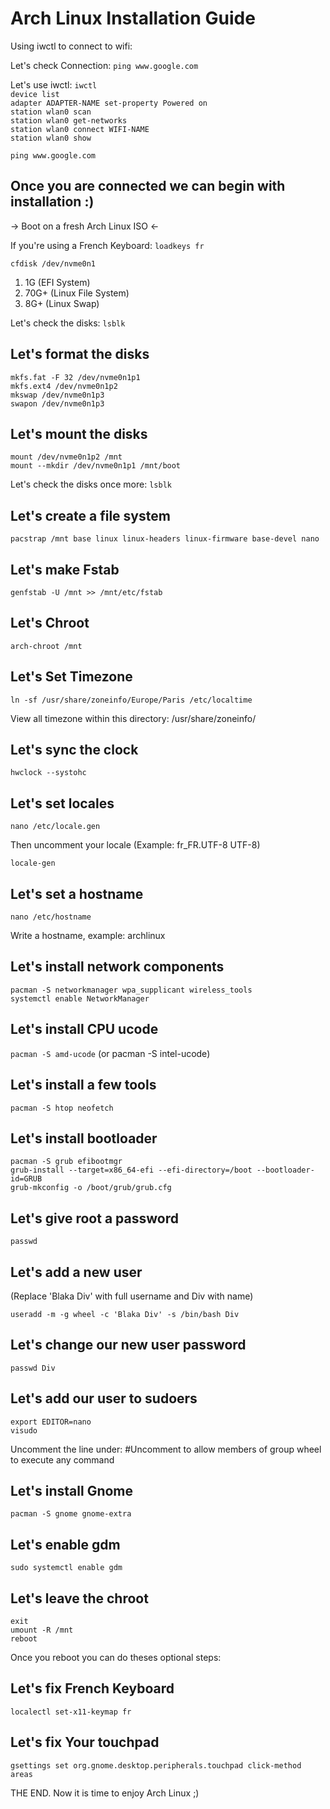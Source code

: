 # Arch Linux Installation Guide

Using iwctl to connect to wifi:

Let's check Connection:
```ping www.google.com```

Let's use iwctl:
```iwctl```\
```device list```\
```adapter ADAPTER-NAME set-property Powered on```\
```station wlan0 scan```\
```station wlan0 get-networks```\
```station wlan0 connect WIFI-NAME```\
```station wlan0 show```

```ping www.google.com```

## Once you are connected we can begin with installation :)

-> Boot on a fresh Arch Linux ISO <-

If you're using a French Keyboard: ```loadkeys fr```

```cfdisk /dev/nvme0n1```

1. 1G (EFI System)
2. 70G+ (Linux File System)
3. 8G+ (Linux Swap)

Let's check the disks: ```lsblk```

## Let's format the disks

```mkfs.fat -F 32 /dev/nvme0n1p1```\
```mkfs.ext4 /dev/nvme0n1p2```\
```mkswap /dev/nvme0n1p3```\
```swapon /dev/nvme0n1p3```

## Let's mount the disks

```mount /dev/nvme0n1p2 /mnt```\
```mount --mkdir /dev/nvme0n1p1 /mnt/boot```

Let's check the disks once more: ```lsblk```

## Let's create a file system

```pacstrap /mnt base linux linux-headers linux-firmware base-devel nano```

## Let's make Fstab

```genfstab -U /mnt >> /mnt/etc/fstab```

## Let's Chroot

```arch-chroot /mnt```

## Let's Set Timezone

```ln -sf /usr/share/zoneinfo/Europe/Paris /etc/localtime```

View all timezone within this directory: /usr/share/zoneinfo/

## Let's sync the clock

```hwclock --systohc```

## Let's set locales

```nano /etc/locale.gen```

Then uncomment your locale (Example: fr_FR.UTF-8 UTF-8)

```locale-gen```

## Let's set a hostname

```nano /etc/hostname```

Write a hostname, example: archlinux

## Let's install network components

```pacman -S networkmanager wpa_supplicant wireless_tools```\
```systemctl enable NetworkManager```

## Let's install CPU ucode

```pacman -S amd-ucode``` (or pacman -S intel-ucode)

## Let's install a few tools

```pacman -S htop neofetch```

## Let's install bootloader

```pacman -S grub efibootmgr```\
```grub-install --target=x86_64-efi --efi-directory=/boot --bootloader-id=GRUB```\
```grub-mkconfig -o /boot/grub/grub.cfg```

## Let's give root a password

```passwd```

## Let's add a new user

(Replace 'Blaka Div' with full username and Div with name)

```useradd -m -g wheel -c 'Blaka Div' -s /bin/bash Div```

## Let's change our new user password

```passwd Div```

## Let's add our user to sudoers

```export EDITOR=nano```\
```visudo```

Uncomment the line under: #Uncomment to allow members of group wheel to execute any command

## Let's install Gnome

```pacman -S gnome gnome-extra```

## Let's enable gdm

```sudo systemctl enable gdm```

## Let's leave the chroot

```exit```\
```umount -R /mnt```\
```reboot```

Once you reboot you can do theses optional steps:

## Let's fix French Keyboard

```localectl set-x11-keymap fr```

## Let's fix Your touchpad 
```gsettings set org.gnome.desktop.peripherals.touchpad click-method areas```

THE END. Now it is time to enjoy Arch Linux ;)







